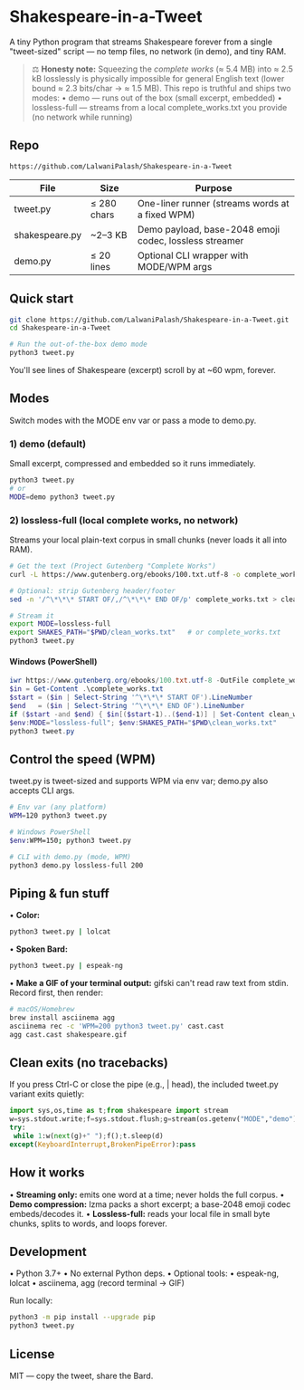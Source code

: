 # Shakespeare-in-a-Tweet

A tiny Python program that streams Shakespeare forever from a single "tweet-sized" script — no temp files, no network (in demo), and tiny RAM.

> ⚖️ **Honesty note:** Squeezing the *complete works* (≈ 5.4 MB) into ≈ 2.5 kB losslessly is physically impossible for general English text (lower bound ≈ 2.3 bits/char → ≈ 1.5 MB).
> This repo is truthful and ships two modes:
> 	•	demo — runs out of the box (small excerpt, embedded)
> 	•	lossless-full — streams from a local complete_works.txt you provide (no network while running)

## Repo

`https://github.com/LalwaniPalash/Shakespeare-in-a-Tweet`

| File | Size | Purpose |
|------|------|----------|
| tweet.py | ≤ 280 chars | One-liner runner (streams words at a fixed WPM) |
| shakespeare.py | ~2–3 KB | Demo payload, base-2048 emoji codec, lossless streamer |
| demo.py | ≤ 20 lines | Optional CLI wrapper with MODE/WPM args |

## Quick start

```bash
git clone https://github.com/LalwaniPalash/Shakespeare-in-a-Tweet.git
cd Shakespeare-in-a-Tweet

# Run the out-of-the-box demo mode
python3 tweet.py
```

You'll see lines of Shakespeare (excerpt) scroll by at ~60 wpm, forever.

## Modes

Switch modes with the MODE env var or pass a mode to demo.py.

### 1) demo (default)

Small excerpt, compressed and embedded so it runs immediately.

```bash
python3 tweet.py
# or
MODE=demo python3 tweet.py
```

### 2) lossless-full (local complete works, no network)

Streams your local plain-text corpus in small chunks (never loads it all into RAM).

```bash
# Get the text (Project Gutenberg "Complete Works")
curl -L https://www.gutenberg.org/ebooks/100.txt.utf-8 -o complete_works.txt

# Optional: strip Gutenberg header/footer
sed -n '/^\*\*\* START OF/,/^\*\*\* END OF/p' complete_works.txt > clean_works.txt

# Stream it
export MODE=lossless-full
export SHAKES_PATH="$PWD/clean_works.txt"   # or complete_works.txt
python3 tweet.py
```

#### Windows (PowerShell)

```powershell
iwr https://www.gutenberg.org/ebooks/100.txt.utf-8 -OutFile complete_works.txt
$in = Get-Content .\complete_works.txt
$start = ($in | Select-String '^\*\*\* START OF').LineNumber
$end   = ($in | Select-String '^\*\*\* END OF').LineNumber
if ($start -and $end) { $in[($start-1)..($end-1)] | Set-Content clean_works.txt }
$env:MODE="lossless-full"; $env:SHAKES_PATH="$PWD\clean_works.txt"
python3 tweet.py
```

## Control the speed (WPM)

tweet.py is tweet-sized and supports WPM via env var; demo.py also accepts CLI args.

```bash
# Env var (any platform)
WPM=120 python3 tweet.py

# Windows PowerShell
$env:WPM=150; python3 tweet.py

# CLI with demo.py (mode, WPM)
python3 demo.py lossless-full 200
```

## Piping & fun stuff

• **Color:**

```bash
python3 tweet.py | lolcat
```

• **Spoken Bard:**

```bash
python3 tweet.py | espeak-ng
```

• **Make a GIF of your terminal output:**
gifski can't read raw text from stdin. Record first, then render:

```bash
# macOS/Homebrew
brew install asciinema agg
asciinema rec -c 'WPM=200 python3 tweet.py' cast.cast
agg cast.cast shakespeare.gif
```

## Clean exits (no tracebacks)

If you press Ctrl-C or close the pipe (e.g., | head), the included tweet.py variant exits quietly:

```python
import sys,os,time as t;from shakespeare import stream
w=sys.stdout.write;f=sys.stdout.flush;g=stream(os.getenv("MODE","demo"));d=60/float(os.getenv("WPM",60))
try:
 while 1:w(next(g)+" ");f();t.sleep(d)
except(KeyboardInterrupt,BrokenPipeError):pass
```

## How it works

• **Streaming only:** emits one word at a time; never holds the full corpus.
• **Demo compression:** lzma packs a short excerpt; a base-2048 emoji codec embeds/decodes it.
• **Lossless-full:** reads your local file in small byte chunks, splits to words, and loops forever.

## Development

• Python 3.7+
• No external Python deps.
• Optional tools:
  • espeak-ng, lolcat
  • asciinema, agg (record terminal → GIF)

Run locally:

```bash
python3 -m pip install --upgrade pip
python3 tweet.py
```

## License

MIT — copy the tweet, share the Bard.

